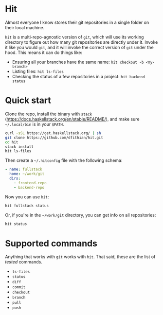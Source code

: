 # Hit

Almost everyone I know stores their git repositories in a single folder on their local machine.

`hit` is a multi-repo-agnostic version of `git`, which will use its working directory to figure out how many git
repositories are directly under it. Invoke it like you would `git`, and it will invoke the correct version of `git`
under the hood. This means it can do things like:

* Ensuring all your branches have the same name: `hit checkout -b <my-branch>`
* Listing files: `hit ls-files`
* Checking the status of a few repositories in a project: `hit backend status`

# Quick start

Clone the repo, install the binary with `stack` (https://docs.haskellstack.org/en/stable/README/), and make sure
`~/.local/bin` is in your `$PATH`.

```bash
curl -sSL https://get.haskellstack.org/ | sh
git clone https://github.com/dfithian/hit.git
cd hit
stack install
hit ls-files
```

Then create a `~/.hitconfig` file with the following schema:

```yaml
- name: fullstack
  home: ~/work/git
  dirs:
    - frontend-repo
    - backend-repo
```

Now you can use `hit`:

```bash
hit fullstack status
```

Or, if you're in the `~/work/git` directory, you can get info on all repositories:

```bash
hit status
```

# Supported commands

Anything that works with `git` works with `hit`. That said, these are the list of _tested_ commands.

* `ls-files`
* `status`
* `diff`
* `commit`
* `checkout`
* `branch`
* `pull`
* `push`
